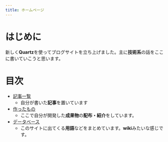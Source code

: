 ```yaml
---
title: ホームページ
---
```

# はじめに
新しく**Quartz**を使ってブログサイトを立ち上げました。主に**技術系**の話をここに書いていこうと思います。
# 目次
- [記事一覧](blog/)
	- 自分が書いた**記事**を置いています
- [作ったもの](creations/)
	- ここで自分が開発した**成果物**の**配布・紹介**をしています。
- [データベース](DB/)
	- このサイトに出てくる**用語**などをまとめています。**wiki**みたいな感じです。